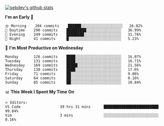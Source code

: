 [![sebdev's github stats](https://github-readme-stats.vercel.app/api?username=sebdeveloper6952&theme=vue-dark)](https://github.com/anuraghazra/github-readme-stats)
<!--START_SECTION:waka-->
**I'm an Early 🐤** 

```text
🌞 Morning    204 commits    ██████░░░░░░░░░░░░░░░░░░░   26.02% 
🌆 Daytime    290 commits    █████████░░░░░░░░░░░░░░░░   36.99% 
🌃 Evening    249 commits    ████████░░░░░░░░░░░░░░░░░   31.76% 
🌙 Night      41 commits     █░░░░░░░░░░░░░░░░░░░░░░░░   5.23%

```
📅 **I'm Most Productive on Wednesday** 

```text
Monday       126 commits    ████░░░░░░░░░░░░░░░░░░░░░   16.07% 
Tuesday      131 commits    ████░░░░░░░░░░░░░░░░░░░░░   16.71% 
Wednesday    169 commits    █████░░░░░░░░░░░░░░░░░░░░   21.56% 
Thursday     138 commits    ████░░░░░░░░░░░░░░░░░░░░░   17.6% 
Friday       71 commits     ██░░░░░░░░░░░░░░░░░░░░░░░   9.06% 
Saturday     64 commits     ██░░░░░░░░░░░░░░░░░░░░░░░   8.16% 
Sunday       85 commits     ██░░░░░░░░░░░░░░░░░░░░░░░   10.84%

```


📊 **This Week I Spent My Time On** 

```text
🔥 Editors: 
VS Code                  39 hrs 31 mins      █████████████████████████   99.84% 
Vim                      3 mins              ░░░░░░░░░░░░░░░░░░░░░░░░░   0.16%

```


<!--END_SECTION:waka-->
